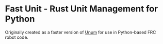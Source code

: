 # Fast Unit - Rust Unit Management for Python

Originally created as a faster version of [Unum](https://pypi.org/project/Unum/) 
for use in Python-based FRC robot code.